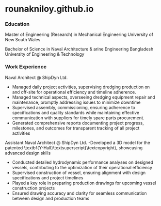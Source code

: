 # rounakniloy.github.io

### Education
Master of Engineering (Research) in Mechanical Engineering
University of New South Wales

Bachelor of Science in Naval Architecture & arine Engineering
Bangladesh University of Engineering & Technology

### Work Experience
Naval Architect @ ShipDyn Ltd.
- Managed daily project activities, supervising dredging production on and off-site for operational efficiency and timeline adherence.
- Managed technical aspects, overseeing dredging equipment repair and maintenance, promptly addressing issues to minimize downtime
- Supervised assembly, commissioning, ensuring adherence to specifications and quality standards while maintaining effective communication with suppliers for timely spare parts procurement.
- Generated comprehensive reports documenting project progress, milestones, and outcomes for transparent tracking of all project activities

Assistant Naval Architect @ ShipDyn Ltd.
-Developed a 3D model for the patented \textbf{Y-Hull}\textsuperscript{\textcopyright}, showcasing advanced design skills
- Conducted detailed hydrodynamic performance analyses on designed vessels, contributing to the optimization of their operational efficiency
- Supervised construction of vessel, ensuring alignment with design specifications and project timelines
- Played a key role in preparing production drawings for upcoming vessel construction projects
- Ensured drawing accuracy and clarity for seamless communication between design and production teams

